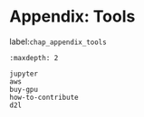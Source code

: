 # Appendix: Tools
label:`chap_appendix_tools`

```toc
:maxdepth: 2

jupyter
aws
buy-gpu
how-to-contribute
d2l
```
